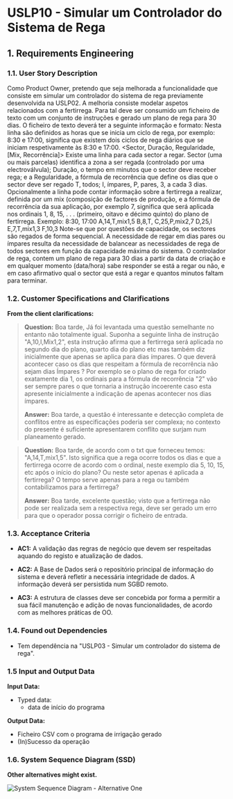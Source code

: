 # USLP10 - Simular um Controlador do Sistema de Rega

## 1. Requirements Engineering


### 1.1. User Story Description

Como Product Owner, pretendo que seja melhorada a funcionalidade que consiste em simular um controlador do sistema de rega previamente desenvolvida na USLP02. 
A melhoria consiste modelar aspetos relacionados com a fertirrega.
Para tal deve ser consumido um ficheiro de texto com um conjunto de instruções e gerado um plano de rega para 30 dias. O ficheiro de texto deverá ter a seguinte informação e formato:
<Horas de rega>
Nesta linha são definidos as horas que se inicia um ciclo de rega, por exemplo: 8:30 e 17:00, significa que existem dois ciclos de rega diários que se iniciam respetivamente às 8:30 e 17:00.
<Sector, Duração, Regularidade,[Mix, Recorrência]>
Existe uma linha para cada sector a regar. Sector (uma ou mais parcelas) identifica a zona a ser regada (controlado por uma electroválvula); Duração, o tempo em minutos que o sector deve receber rega; e a Regularidade, a fórmula de recorrência que define os dias que o sector deve ser regado T, todos; I, ímpares, P, pares, 3, a cada 3 dias. Opcionalmente a linha pode contar informação sobre a fertirrega a realizar, definida por um mix (composição de factores de produção, e a fórmula de recorrência da sua aplicação, por exemplo 7, significa que será aplicada nos ordinais 1, 8, 15, . . . (primeiro, oitavo e décimo quinto) do plano de fertirrega.
Exemplo:
8:30, 17:00
A,14,T,mix1,5
B,8,T,
C,25,P,mix2,7
D,25,I
E,7,T,mix1,3
F,10,3
Note-se que por questões de capacidade, os sectores são regados de forma sequencial. A necessidade de regar em dias pares ou ímpares resulta da necessidade de balancear as necessidades de rega de todos sectores em função da capacidade máxima do sistema.
O controlador de rega, contem um plano de rega para 30 dias a partir da data de criação e em qualquer momento (data/hora) sabe responder se está a regar ou não, e em caso afirmativo qual o sector que está a regar e quantos minutos faltam para terminar.


### 1.2. Customer Specifications and Clarifications 

**From the client clarifications:**

> **Question:** Boa tarde,
Já foi levantada uma questão semelhante no entanto não totalmente igual.
Suponha a seguinte linha de instrução "A,10,I,Mix1,2", esta instrução afirma que a fertirrega será aplicada no segundo dia do plano, quarto dia do plano etc mas também diz inicialmente que apenas se aplica para dias ímpares. O que deverá acontecer caso os dias que respeitam a fórmula de recorrência não sejam dias Ímpares ? Por exemplo se o plano de rega for criado exatamente dia 1, os ordinais para a fórmula de recorrência "2" vão ser sempre pares o que tornaria a instrução incoerente caso esta apresente inicialmente a indicação de apenas acontecer nos dias ímpares.
>  
> **Answer:** Boa tarde, a questão é interessante e detecção completa de conflitos entre as especificações poderia ser complexa; no contexto do presente é suficiente apresentarem conflito que surjam num planeamento gerado.

> **Question:** Boa tarde, de acordo com o txt que forneceu temos: "A,14,T,mix1,5". Isto significa que a rega ocorre todos os dias e que a fertirrega ocorre de acordo com o ordinal, neste exemplo dia 5, 10, 15, etc após o início do plano? Ou neste setor apenas é aplicada a fertirrega? O tempo serve apenas para a rega ou também contabilizamos para a fertirrega?
>
> **Answer:** Boa tarde, excelente questão;
visto que a fertirrega não pode ser realizada sem a respectiva rega, deve ser gerado um erro para que o operador possa corrigir o ficheiro de entrada.

### 1.3. Acceptance Criteria


* **AC1:** A validação das regras de negócio que devem ser respeitadas aquando do registo e atualização de dados.

* **AC2:** A Base de Dados será o repositório principal de informação do sistema e deverá refletir a necessária integridade de dados. A informação deverá ser persistida num SGBD remoto.
* **AC3:** A estrutura de classes deve ser concebida por forma a permitir a sua fácil manutenção e adição de novas funcionalidades, de acordo com as melhores práticas de OO.


### 1.4. Found out Dependencies


* Tem dependência na "USLP03 - Simular um controlador do sistema de rega".


### 1.5 Input and Output Data


**Input Data:**

* Typed data:
	* data de início do programa

**Output Data:**

* Ficheiro CSV com o programa de irrigação gerado
* (In)Sucesso da operação

### 1.6. System Sequence Diagram (SSD)

**Other alternatives might exist.**

![System Sequence Diagram - Alternative One](/Users/josemendes/Documents/IdeaProjects/sem3pi2023_24_g085/docs/LAPR3/SoftwareEngineeringDocumentation/US_LP10_11-Documentation/01-RequirementsEngineering/svg/US_LP10-system-sequence-diagram.svg)
